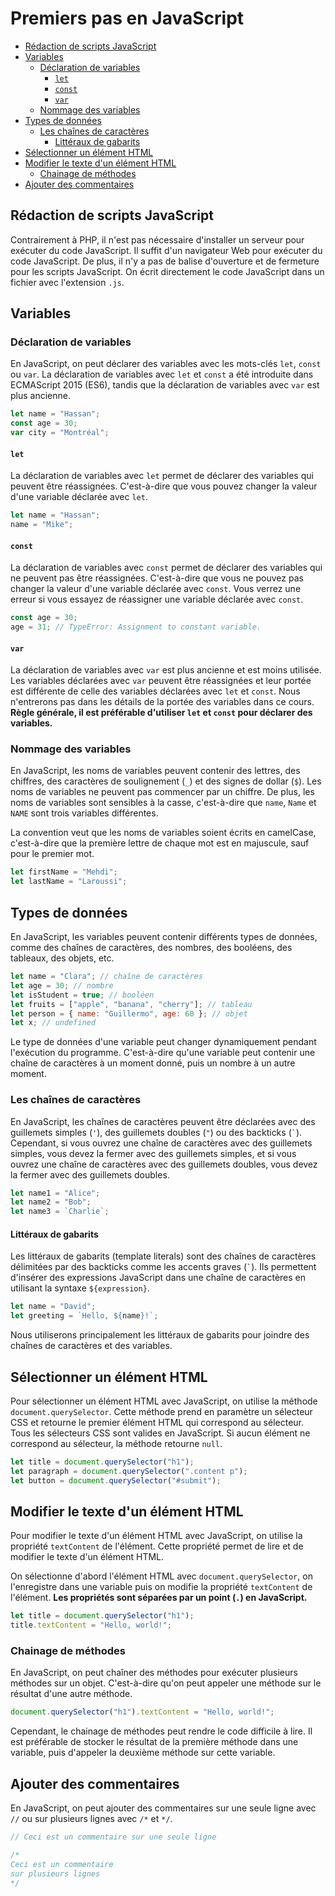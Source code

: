 # Premiers pas en JavaScript

-   [Rédaction de scripts JavaScript](#rédaction-de-scripts-javascript)
-   [Variables](#variables)
    -   [Déclaration de variables](#déclaration-de-variables)
        -   [`let`](#let)
        -   [`const`](#const)
        -   [`var`](#var)
    -   [Nommage des variables](#nommage-des-variables)
-   [Types de données](#types-de-données)
    -   [Les chaînes de caractères](#les-chaînes-de-caractères)
        -   [Littéraux de gabarits](#littéraux-de-gabarits)
-   [Sélectionner un élément HTML](#sélectionner-un-élément-html)
-   [Modifier le texte d'un élément HTML](#modifier-le-texte-dun-élément-html)
    -   [Chainage de méthodes](#chainage-de-méthodes)
-   [Ajouter des commentaires](#ajouter-des-commentaires)

## Rédaction de scripts JavaScript

Contrairement à PHP, il n'est pas nécessaire d'installer un serveur pour exécuter du code JavaScript. Il suffit d'un navigateur Web pour exécuter du code JavaScript. De plus, il n'y a pas de balise d'ouverture et de fermeture pour les scripts JavaScript. On écrit directement le code JavaScript dans un fichier avec l'extension `.js`.

## Variables

### Déclaration de variables

En JavaScript, on peut déclarer des variables avec les mots-clés `let`, `const` ou `var`. La déclaration de variables avec `let` et `const` a été introduite dans ECMAScript 2015 (ES6), tandis que la déclaration de variables avec `var` est plus ancienne.

```javascript
let name = "Hassan";
const age = 30;
var city = "Montréal";
```

#### `let`

La déclaration de variables avec `let` permet de déclarer des variables qui peuvent être réassignées. C'est-à-dire que vous pouvez changer la valeur d'une variable déclarée avec `let`.

```javascript
let name = "Hassan";
name = "Mike";
```

#### `const`

La déclaration de variables avec `const` permet de déclarer des variables qui ne peuvent pas être réassignées. C'est-à-dire que vous ne pouvez pas changer la valeur d'une variable déclarée avec `const`. Vous verrez une erreur si vous essayez de réassigner une variable déclarée avec `const`.

```javascript
const age = 30;
age = 31; // TypeError: Assignment to constant variable.
```

#### `var`

La déclaration de variables avec `var` est plus ancienne et est moins utilisée. Les variables déclarées avec `var` peuvent être réassignées et leur portée est différente de celle des variables déclarées avec `let` et `const`. Nous n'entrerons pas dans les détails de la portée des variables dans ce cours. **Règle générale, il est préférable d'utiliser `let` et `const` pour déclarer des variables.**

### Nommage des variables

En JavaScript, les noms de variables peuvent contenir des lettres, des chiffres, des caractères de soulignement (`_`) et des signes de dollar (`$`). Les noms de variables ne peuvent pas commencer par un chiffre. De plus, les noms de variables sont sensibles à la casse, c'est-à-dire que `name`, `Name` et `NAME` sont trois variables différentes.

La convention veut que les noms de variables soient écrits en camelCase, c'est-à-dire que la première lettre de chaque mot est en majuscule, sauf pour le premier mot.

```javascript
let firstName = "Mehdi";
let lastName = "Laroussi";
```

## Types de données

En JavaScript, les variables peuvent contenir différents types de données, comme des chaînes de caractères, des nombres, des booléens, des tableaux, des objets, etc.

```javascript
let name = "Clara"; // chaîne de caractères
let age = 30; // nombre
let isStudent = true; // booléen
let fruits = ["apple", "banana", "cherry"]; // tableau
let person = { name: "Guillermo", age: 60 }; // objet
let x; // undefined
```

Le type de données d'une variable peut changer dynamiquement pendant l'exécution du programme. C'est-à-dire qu'une variable peut contenir une chaîne de caractères à un moment donné, puis un nombre à un autre moment.

### Les chaînes de caractères

En JavaScript, les chaînes de caractères peuvent être déclarées avec des guillemets simples (`'`), des guillemets doubles (`"`) ou des backticks (`` ` ``). Cependant, si vous ouvrez une chaîne de caractères avec des guillemets simples, vous devez la fermer avec des guillemets simples, et si vous ouvrez une chaîne de caractères avec des guillemets doubles, vous devez la fermer avec des guillemets doubles.

```javascript
let name1 = "Alice";
let name2 = "Bob";
let name3 = `Charlie`;
```

#### Littéraux de gabarits

Les littéraux de gabarits (template literals) sont des chaînes de caractères délimitées par des backticks comme les accents graves (`` ` ``). Ils permettent d'insérer des expressions JavaScript dans une chaîne de caractères en utilisant la syntaxe `${expression}`.

```javascript
let name = "David";
let greeting = `Hello, ${name}!`;
```

Nous utiliserons principalement les littéraux de gabarits pour joindre des chaînes de caractères et des variables.

## Sélectionner un élément HTML

Pour sélectionner un élément HTML avec JavaScript, on utilise la méthode `document.querySelector`. Cette méthode prend en paramètre un sélecteur CSS et retourne le premier élément HTML qui correspond au sélecteur. Tous les sélecteurs CSS sont valides en JavaScript. Si aucun élément ne correspond au sélecteur, la méthode retourne `null`.

```javascript
let title = document.querySelector("h1");
let paragraph = document.querySelector(".content p");
let button = document.querySelector("#submit");
```

## Modifier le texte d'un élément HTML

Pour modifier le texte d'un élément HTML avec JavaScript, on utilise la propriété `textContent` de l'élément. Cette propriété permet de lire et de modifier le texte d'un élément HTML.

On sélectionne d'abord l'élément HTML avec `document.querySelector`, on l'enregistre dans une variable puis on modifie la propriété `textContent` de l'élément.
**Les propriétés sont séparées par un point (`.`) en JavaScript.**

```javascript
let title = document.querySelector("h1");
title.textContent = "Hello, world!";
```

### Chainage de méthodes

En JavaScript, on peut chaîner des méthodes pour exécuter plusieurs méthodes sur un objet. C'est-à-dire qu'on peut appeler une méthode sur le résultat d'une autre méthode.

```javascript
document.querySelector("h1").textContent = "Hello, world!";
```

Cependant, le chainage de méthodes peut rendre le code difficile à lire. Il est préférable de stocker le résultat de la première méthode dans une variable, puis d'appeler la deuxième méthode sur cette variable.

## Ajouter des commentaires

En JavaScript, on peut ajouter des commentaires sur une seule ligne avec `//` ou sur plusieurs lignes avec `/*` et `*/`.

```javascript
// Ceci est un commentaire sur une seule ligne

/*
Ceci est un commentaire
sur plusieurs lignes
*/
```

